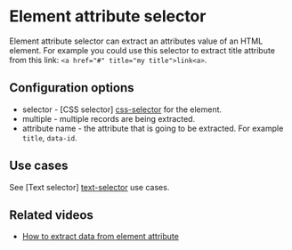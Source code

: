 # Element attribute selector
Element attribute selector can extract an attributes value of an HTML element.
For example you could use this selector to extract title attribute from
this link: `<a href="#" title="my title">link<a>`.

## Configuration options
 * selector - [CSS selector] [css-selector] for the element.
 * multiple - multiple records are being extracted.
 * attribute name - the attribute that is going to be extracted. For example
 `title`, `data-id`.

## Use cases
See [Text selector] [text-selector] use cases.

## Related videos

* [How to extract data from element attribute]

 [text-selector]: Text%20selector.md
 [css-selector]: ../CSS%20selector.md
[How to extract data from element attribute]:
https://www.webscraper.io/how-to-video/element-attribute

